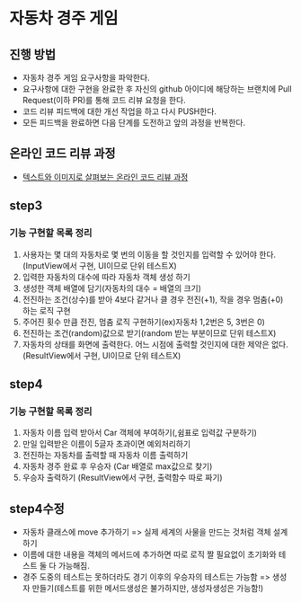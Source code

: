 # 자동차 경주 게임
## 진행 방법
* 자동차 경주 게임 요구사항을 파악한다.
* 요구사항에 대한 구현을 완료한 후 자신의 github 아이디에 해당하는 브랜치에 Pull Request(이하 PR)를 통해 코드 리뷰 요청을 한다.
* 코드 리뷰 피드백에 대한 개선 작업을 하고 다시 PUSH한다.
* 모든 피드백을 완료하면 다음 단계를 도전하고 앞의 과정을 반복한다.

## 온라인 코드 리뷰 과정
* [텍스트와 이미지로 살펴보는 온라인 코드 리뷰 과정](https://github.com/next-step/nextstep-docs/tree/master/codereview)

## step3
### 기능 구현할 목록 정리
1. 사용자는 몇 대의 자동차로 몇 번의 이동을 할 것인지를 입력할 수 있어야 한다.(InputView에서 구현, UI이므로 단위 테스트X)
2. 입력한 자동차의 대수에 따라 자동차 객체 생성 하기
3. 생성한 객체 배열에 담기(자동차의 대수 = 배열의 크기)
4. 전진하는 조건(상수)를 받아 4보다 같거나 클 경우 전진(+1), 작을 경우 멈춤(+0) 하는 로직 구현
5. 주어진 횟수 만큼 전진, 멈춤 로직 구현하기(ex)자동차 1,2번은 5, 3번은 0) 
6. 전진하는 조건(random)값으로 받기(random 받는 부분이므로 단위 테스트X)
7. 자동차의 상태를 화면에 출력한다. 어느 시점에 출력할 것인지에 대한 제약은 없다.(ResultView에서 구현, UI이므로 단위 테스트X)

## step4
### 기능 구현할 목록 정리
1. 자동차 이름 입력 받아서 Car 객체에 부여하기(,쉼표로 입력값 구분하기)
2. 만일 입력받은 이름이 5글자 초과이면 예외처리하기 
3. 전진하는 자동차를 출력할 때 자동차 이름 출력하기
4. 자동차 경주 완료 후 우승자 (Car 배열로 max값으로 찾기)
5. 우승자 출력하기 (ResultView에서 구현, 출력함수 따로 짜기)

## step4수정
- 자동차 클래스에 move 추가하기 => 실제 세계의 사물을 만드는 것처럼 객체 설계하기
- 이름에 대한 내용을 객체의 메서드에 추가하면 따로 로직 짤 필요없이 초기화와 테스트 둘 다 가능해짐. 
- 경주 도중의 테스트는 못하더라도 경기 이후의 우승자의 테스트는 가능함 => 생성자 만들기(테스트를 위한 메서드생성은 불가하지만, 생성자생성은 가능함!)

